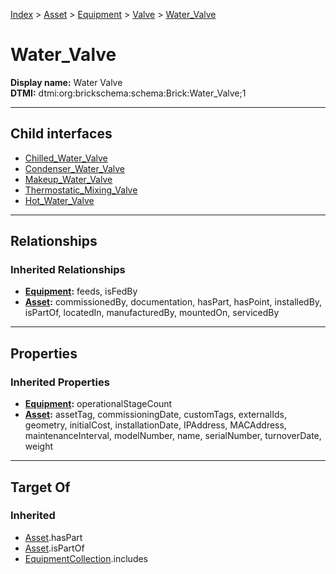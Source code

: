 [Index](../../../../Index.md) > [Asset](../../../Asset.md) > [Equipment](../../Equipment.md) > [Valve](../Valve.md) > [Water_Valve](#)
# Water_Valve

**Display name:** Water Valve<br />
**DTMI:** dtmi:org:brickschema:schema:Brick:Water_Valve;1

---

## Child interfaces
* [Chilled_Water_Valve](Chilled_Water_Valve.md)
* [Condenser_Water_Valve](Condenser_Water_Valve.md)
* [Makeup_Water_Valve](Makeup_Water_Valve.md)
* [Thermostatic_Mixing_Valve](Thermostatic_Mixing_Valve.md)
* [Hot_Water_Valve](Hot_Water_Valve/Hot_Water_Valve.md)

---

## Relationships

### Inherited Relationships
* **[Equipment](../../Equipment.md):** feeds, isFedBy
* **[Asset](../../../Asset.md):** commissionedBy, documentation, hasPart, hasPoint, installedBy, isPartOf, locatedIn, manufacturedBy, mountedOn, servicedBy

---

## Properties

### Inherited Properties
* **[Equipment](../../Equipment.md):** operationalStageCount
* **[Asset](../../../Asset.md):** assetTag, commissioningDate, customTags, externalIds, geometry, initialCost, installationDate, IPAddress, MACAddress, maintenanceInterval, modelNumber, name, serialNumber, turnoverDate, weight

---

## Target Of
### Inherited
* [Asset](../../../Asset.md).hasPart
* [Asset](../../../Asset.md).isPartOf
* [EquipmentCollection](../../../../Collection/AssetCollection/EquipmentCollection/EquipmentCollection.md).includes
